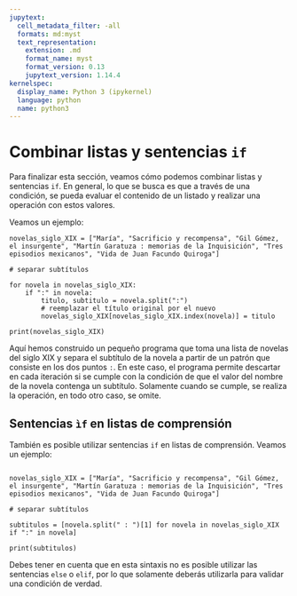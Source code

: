 ```yaml
---
jupytext:
  cell_metadata_filter: -all
  formats: md:myst
  text_representation:
    extension: .md
    format_name: myst
    format_version: 0.13
    jupytext_version: 1.14.4
kernelspec:
  display_name: Python 3 (ipykernel)
  language: python
  name: python3
---
```


# Combinar listas y sentencias `if`

Para finalizar esta sección, veamos cómo podemos combinar listas y sentencias `if`. En general, lo que se busca es que a través de una condición, se pueda evaluar el contenido de un listado y realizar una operación con estos valores.

Veamos un ejemplo:

```{code-cell} ipython3
novelas_siglo_XIX = ["María", "Sacrificio y recompensa", "Gil Gómez, el insurgente", "Martín Garatuza : memorias de la Inquisición", "Tres episodios mexicanos", "Vida de Juan Facundo Quiroga"]

# separar subtítulos

for novela in novelas_siglo_XIX:
    if ":" in novela:
        titulo, subtitulo = novela.split(":")
        # reemplazar el título original por el nuevo
        novelas_siglo_XIX[novelas_siglo_XIX.index(novela)] = titulo

print(novelas_siglo_XIX)
```

Aquí hemos construido un pequeño programa que toma una lista de novelas del siglo XIX y separa el subtítulo de la novela a partir de un patrón que consiste en los dos puntos `:`. En este caso, el programa permite descartar en cada iteración si se cumple con la condición de que el valor del nombre de la novela contenga un subtítulo. Solamente cuando se cumple, se realiza la operación, en todo otro caso, se omite.

## Sentencias `ìf` en listas de comprensión

También es posible utilizar sentencias `if` en listas de comprensión. Veamos un ejemplo:

```{code-cell} ipython3

novelas_siglo_XIX = ["María", "Sacrificio y recompensa", "Gil Gómez, el insurgente", "Martín Garatuza : memorias de la Inquisición", "Tres episodios mexicanos", "Vida de Juan Facundo Quiroga"]

# separar subtítulos

subtitulos = [novela.split(" : ")[1] for novela in novelas_siglo_XIX if ":" in novela]

print(subtitulos)
```

Debes tener en cuenta que en esta sintaxis no es posible utilizar las sentencias `else` o `elif`, por lo que solamente deberás utilizarla para validar una condición de verdad.
